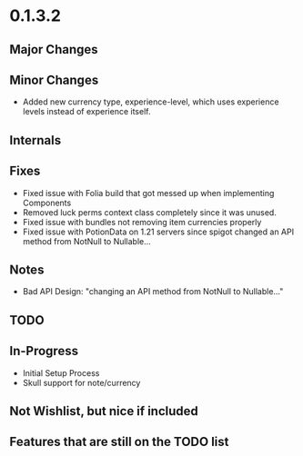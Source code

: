 # 0.1.3.2

## Major Changes

## Minor Changes
- Added new currency type, experience-level, which uses experience levels instead of experience itself.

## Internals

## Fixes
- Fixed issue with Folia build that got messed up when implementing Components
- Removed luck perms context class completely since it was unused.
- Fixed issue with bundles not removing item currencies properly
- Fixed issue with PotionData on 1.21 servers since spigot changed an API method from NotNull to Nullable...

## Notes
- Bad API Design: "changing an API method from NotNull to Nullable..."

## TODO

## In-Progress
- Initial Setup Process
- Skull support for note/currency

## Not Wishlist, but nice if included

## Features that are still on the TODO list